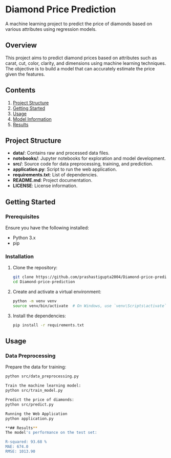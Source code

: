 # Diamond Price Prediction

A machine learning project to predict the price of diamonds based on various attributes using regression models.

## Overview

This project aims to predict diamond prices based on attributes such as carat, cut, color, clarity, and dimensions using machine learning techniques. The objective is to build a model that can accurately estimate the price given the features.

## Contents

1. [Project Structure](#project-structure)
2. [Getting Started](#getting-started)
3. [Usage](#usage)
4. [Model Information](#model-information)
5. [Results](#results)
   
## Project Structure

- **data/**: Contains raw and processed data files.
- **notebooks/**: Jupyter notebooks for exploration and model development.
- **src/**: Source code for data preprocessing, training, and prediction.
- **application.py**: Script to run the web application.
- **requirements.txt**: List of dependencies.
- **README.md**: Project documentation.
- **LICENSE**: License information.

## Getting Started

### Prerequisites

Ensure you have the following installed:
- Python 3.x
- pip

### Installation

1. Clone the repository:
    ```bash
    git clone https://github.com/prashastigupta2004/Diamond-price-prediction.git
    cd Diamond-price-prediction
    ```

2. Create and activate a virtual environment:
    ```bash
    python -m venv venv
    source venv/bin/activate  # On Windows, use `venv\Scripts\activate`
    ```

3. Install the dependencies:
    ```bash
    pip install -r requirements.txt
    ```

## Usage

### Data Preprocessing

Prepare the data for training:
```bash
python src/data_preprocessing.py

Train the machine learning model:
python src/train_model.py

Predict the price of diamonds:
python src/predict.py

Running the Web Application
python application.py

**## Results**
The model's performance on the test set:

R-squared: 93.68 %
MAE: 674.0
RMSE: 1013.90
